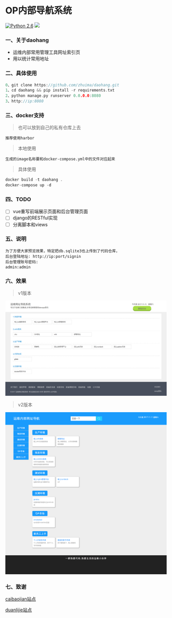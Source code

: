 OP内部导航系统
============

[![Python 2.6](https://img.shields.io/badge/python-2.7-yellow.svg)](https://www.python.org/)
[![](https://img.shields.io/badge/django-1.8.0-green.svg)](https://www.djangoproject.com/)



###  一、关于daohang

- 运维内部常用管理工具网址索引页
- 用以统计常用地址



### 二、具体使用

```cpp
0、git clone https://github.com/zhuima/daohang.git
1、cd daohang && pip install -r requirements.txt
2、python manage.py runserver 0.0.0.0:8080
3、http://ip:8080
```

### 三、docker支持

> 也可以放到自己的私有仓库上去

    推荐使用harbor

> 本地使用

    生成的image名称要和docker-compose.yml中的文件对应起来

> 具体使用


```cpp
docker build -t daohang .
docker-compose up -d
```


### 四、TODO

- [ ] vue重写前端展示页面和后台管理页面
- [ ] django的RESTful实现
- [ ] 分离脚本和views

### 五、说明

    为了方便大家预览效果，特定把db.sqlite3也上传到了代码仓库，
    后台登陆地址: http://ip:port/signin
    后台管理账号密码: 
    admin:admin


### 六、效果

> v1版本

![](./doc/daohang_v1.png "V1")


> v2版本

![](./doc/daohang_v2.png "V2")


### 七、致谢

[caibaojian站点](http://caibaojian.com/daohang)

[duanlijie站点](http://duanlijie.com/)
